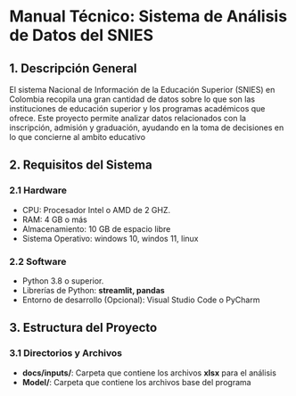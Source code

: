 # Manual Técnico: Sistema de Análisis de Datos del SNIES

## 1. Descripción General

El sistema Nacional de Información de la Educación Superior (SNIES) en Colombia recopila una gran cantidad de datos 
sobre lo que son las instituciones de educación superior y los programas académicos que ofrece. Este proyecto permite 
analizar datos relacionados con la inscripción, admisión y graduación, ayudando en la toma de decisiones en lo que 
concierne al ambito educativo

## 2. Requisitos del Sistema
### 2.1 Hardware
- CPU: Procesador Intel o AMD de 2 GHZ.
- RAM: 4 GB o más
- Almacenamiento: 10 GB de espacio libre
- Sistema Operativo: windows 10, windos 11,  linux

### 2.2 Software
- Python 3.8 o superior.
- Librerías de Python: **streamlit, pandas**
- Entorno de desarrollo (Opcional): Visual Studio Code o PyCharm

## 3. Estructura del Proyecto
### 3.1 Directorios y Archivos
- **docs/inputs/**: Carpeta que contiene los archivos **xlsx** para el análisis
- **Model/**: Carpeta que contiene los archivos base del programa

